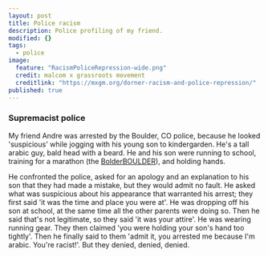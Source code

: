 ```yaml
---
layout: post
title: Police racism
description: Police profiling of my friend.
modified: {}
tags: 
  - police
image: 
  feature: "RacismPoliceRepression-wide.png"
  credit: malcom x grassroots movement
  creditlink: "https://mxgm.org/dorner-racism-and-police-repression/"
published: true
---
```



### Supremacist police

My friend Andre was arrested by the Boulder, CO police, because he looked 'suspicious' while jogging with his young son to kindergarden.  He's a tall arabic guy, bald head with a beard. He and his son were running to school, training for a marathon (the [BolderBOULDER](http://www.bolderboulder.com/)), and holding hands.

He confronted the police, asked for an apology and an explanation to his son that they had made a mistake, but they would admit no fault.  He asked what was suspicious about his appearance that warranted his arrest; they first said 'it was the time and place you were at'.  He was dropping off his son at school, at the same time all the other parents were doing so.  Then he said that's not legitimate, so they said 'it was your attire'.  He was wearing running gear.  They then claimed 'you were holding your son's hand too tightly'.  Then he finally said to them 'admit it, you arrested me because I'm arabic.  You're racist!'.   But they denied, denied, denied.
